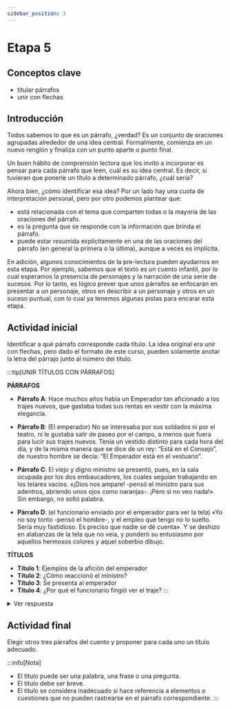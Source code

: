 ```yaml
---
sidebar_position: 3
---
```


# Etapa 5

## Conceptos clave

- titular párrafos
- unir con flechas

## Introducción

Todos sabemos lo que es un párrafo, ¿verdad? Es un conjunto de oraciones agrupadas alrededor de una idea central. Formalmente, comienza en un nuevo renglón y finaliza con un punto aparte o punto final.

Un buen hábito de comprensión lectora que los invito a incorporar es pensar para cada párrafo que leen, cuál es su idea central. Es decir, si tuvieran que ponerle un título a determinado párrafo, ¿cuál sería?

Ahora bien, ¿cómo identificar esa idea? Por un lado hay una cuota de interpretación personal, pero por otro podemos plantear que:

- está relacionada con el tema que comparten todas o la mayoría de las oraciones del párrafo.
- es la pregunta que se responde con la información que brinda el párrafo.
- puede estar resumida explícitamente en una de las oraciones del párrafo (en general la primera o la última), aunque a veces es implícita.

En adición, algunos conocimientos de la pre-lectura pueden ayudarnos en esta etapa. Por ejemplo, sabemos que el texto es un cuento infantil, por lo cual esperamos la presencia de personajes y la narración de una serie de sucesos. Por lo tanto, es lógico prever que unos párrafos se enfocarán en presentar a un personaje, otros en describir a un personaje y otros en un suceso puntual, con lo cual ya tenemos algunas pistas para encarar esta etapa.

## Actividad inicial

Identificar a qué párrafo corresponde cada título. La idea original era unir con flechas, pero dado el formato de este curso, pueden solamente anotar la letra del párrajo junto al número del título.

:::tip[UNIR TÍTULOS CON PÁRRAFOS]

**PÁRRAFOS**

- **Párrafo A**: Hace muchos años había un Emperador tan aficionado a los trajes nuevos, que gastaba todas sus rentas en vestir con la máxima elegancia.

- **Párrafo B**: (El emperador) No se interesaba por sus soldados ni por el teatro, ni le gustaba salir de paseo por el campo, a menos que fuera para lucir sus trajes nuevos. Tenía un vestido distinto para cada hora del día, y de la misma manera que se dice de un rey: “Está en el Consejo”, de nuestro hombre se decía: “El Emperador está en el vestuario”.

- **Párrafo C**: El viejo y digno ministro se presentó, pues, en la sala ocupada por los dos embaucadores, los cuales seguían trabajando en los telares vacíos. «¡Dios nos ampare! -pensó el ministro para sus adentros, abriendo unos ojos como naranjas-. ¡Pero si no veo nada!». Sin embargo, no soltó palabra.

- **Párrafo D**: (el funcionario enviado por el emperador para ver la tela) «Yo no soy tonto -pensó el hombre-, y el empleo que tengo no lo suelto. Sería muy fastidioso. Es preciso que nadie se dé cuenta». Y se deshizo en alabanzas de la tela que no veía, y ponderó su entusiasmo por aquellos hermosos colores y aquel soberbio dibujo.

**TÍTULOS**

- **Título 1**: Ejemplos de la afición del emperador
- **Título 2**: ¿Cómo reaccionó el ministro?
- **Título 3**: Se presenta al emperador
- **Título 4**: ¿Por qué el funcionario fingió ver el traje?
:::

<details>
  <summary>Ver respuesta</summary>

    - Párrafo A --> Título 3
    - Párrafo B --> Título 1
    - Párrafo C --> Título 2
    - Párrafo D --> Título 4
</details>

## Actividad final

Elegir otros tres párrafos del cuento y proponer para cada uno un título adecuado.

:::info[Nota]
- El título puede ser una palabra, una frase o una pregunta.
- El título debe ser breve.
- El título se considera inadecuado si hace referencia a elementos o cuestiones que no pueden rastrearse en el párrafo correspondiente.
:::
